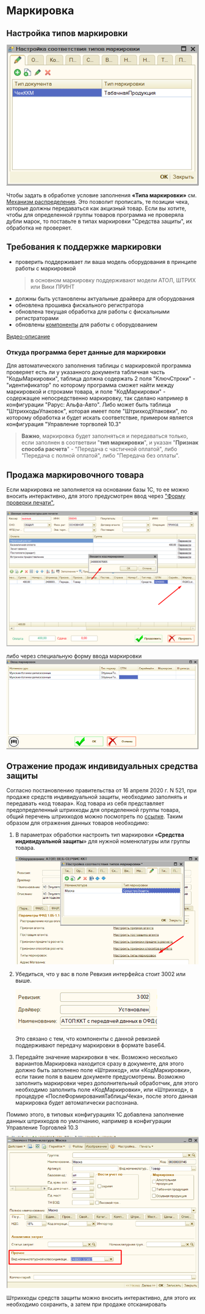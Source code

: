 # Маркировка #

## Настройка типов маркировки ##

![Настройка типов маркировки](media/92af4dbe4067cf44b0f178f96edc22cf.png)

Чтобы задать в обработке условие заполнения **«Типа маркировки»** см. [Механизм распределения](Механизм%20распределения.md). Это позволит прописать, те позиции чека, которые должны передаваться как акцизный товар. Если вы хотите, чтобы для определенной группы товаров программа не проверяла дубли марок, то поставьте в типах маркировки "Средства защиты", их обработка не проверяет.

## Требования к поддержке маркировки ##

- проверить поддерживает ли ваша модель оборудования в принципе работы с маркировкой
    >в основном маркировку поддерживают модели АТОЛ, ШТРИХ или Вики ПРИНТ
- должны быть установлены актуальные драйвера для оборудования
- обновлена прошивка фискального регистратора
- обновлена текущая обработка для работы с фискальными регистраторами
- обновлены [компоненты](Подключение.md#компоненты-оборудования) для работы с оборудованием
  
[Видео-описание](https://youtu.be/LAiJ1Bf3z3U?t=317)

### Откуда программа берет данные для маркировки ###

Для автоматического заполнения таблицы с маркировкой программа проверяет есть ли у указанного документа табличная часть "КодыМаркировки", таблица должна содержать 2 поля "КлючСтроки" - "идентификатор" по которому программа сможет найти между маркировкой и строками товара, и поле "КодМаркировки" - содержащее непосредственно маркировку, так сделано например в конфигурации "Рарус: Альфа-Авто". Либо может быть таблица "ШтрихкодыУпаковок", которая имеет поле "ШтрихкодУпаковки", по которому обработка и будет искать соответствие, примером является конфигурация "Управление торгволей 10.3"
> **Важно**, маркировка будет заполняться и передаваться только, если заполнен в соответвии "**тип маркировки**", и указан "**Признак способа расчета**" - "Передача с частичной оплатой", либо "Передача с полной оплатой", либо "Передача без оплаты".

## Продажа маркировочного товара ##

Если маркировка не заполняется на основании базы 1С, то ее можно вносить интерактивно, для этого предусмотрен ввод через ["Форму проверки печати"](Форма%20проверки%20печати%20и%20Чек%20Коррекции.md),

![Ввод марки вручную](media/b091eed10ba5a2a64da4a61c5a0ceca8.png)

либо через специальную форму ввода маркировки
![Форма ввода маркировки](media/вводмаркировки.png)

## Отражение продаж индивидуальных средства защиты ##

Согласно постановлению правительства от 16 апреля 2020 г. N 521, при продаже средств индивидуальной защиты, необходимо заполнять и передавать «код товара». Код товара из себя представляет предопределенный штрихкоды для определенной группы товара, общий перечень штрихкодов можно посмотреть по [ссылке](https://www.garant.ru/hotlaw/federal/1362146/). Таким образом для отражения данных товаров необходимо:

1. В параметрах обработки настроить тип маркировки «**Средства индивидуальной защиты**» для нужной номенклатуры или группы товара.

   ![Настройка средств защиты](media/0bb4b50404cdbd53ddc0d9651b11d042.png)

1. Убедиться, что у вас в поле Ревизия интерфейса стоит 3002 или выше.

    ![Поле ревизии](media/95e0bf6b8a28dc6fbcf6ffb58031c406.png)

    Это связано с тем, что компоненты с данной ревизией поддерживают передачу маркировки в формате base64.

1. Передайте значение маркировки в чек. Возможно несколько вариантов.Маркировка находится сразу в документе, для этого должно быть заполнено поле «Штрихкод», или «КодМаркировки», если такие поля в вашем документе предусмотрены. Возможно заполнить маркировки через дополнительный обработчик, для этого необходимо заполнить поле «КодМаркировки», или «Штрихкод», в процедуре «ПослеФормированияТаблицыЧека», после этого данная маркировка будет автоматически распознана.

Помимо этого, в типовых конфигурациях 1С добавлена заполнение данных штрихкодов по умолчанию, например в конфигурации Управление Торговлей 10.3

![Поле код номенклатурной классификации](media/1792f27ac406128f59512527233a5c73.png)

Штрихкоды средств защиты можно вносить интерактивно, для этого их необходимо сохранить, а затем при продаже отсканировать
